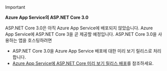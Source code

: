 <!-- 
> [!IMPORTANT]
> **ASP.NET Core preview releases with Azure App Service**
>
> ASP.NET Core preview releases aren't deployed to Azure App Service by default. To host an app that uses an ASP.NET Core preview release, see [Deploy ASP.NET Core preview release to Azure App Service](xref:host-and-deploy/azure-apps/index#deploy-aspnet-core-preview-release-to-azure-app-service).
-->
> [!IMPORTANT]
> **Azure App Service의 ASP.NET Core 3.0**
>
> ASP.NET Core 3.0은 아직 Azure App Service에 배포되지 않았습니다. Azure App Service에 ASP.NET Core 3을 곧 제공할 예정입니다. ASP.NET Core 3.0을 사용하는 앱을 호스팅하려면

* ASP.NET Core 3.0을 Azure App Service 배포에 대한 미리 보기 릴리스로 처리합니다.
* [Azure App Service에 ASP.NET Core 미리 보기 릴리스 배포](xref:host-and-deploy/azure-apps/index#deploy-aspnet-core-preview-release-to-azure-app-service)를 참조하세요.
